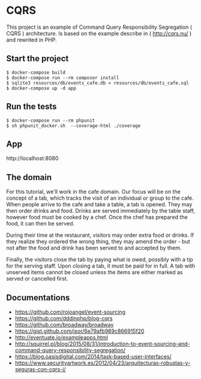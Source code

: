 # CQRS

This project is an example of Command Query Responsibility Segregation ( CQRS ) architecture. Is based on the example describe in ( http://cqrs.nu/ ) and rewrited in PHP.

## Start the project

    $ docker-compose build
    $ docker-compose run --rm composer install
    $ sqlite3 resources/db/events_cafe.db < resources/db/events_cafe.sql
    $ docker-compose up -d app
    
## Run the tests

    $ docker-compose run --rm phpunit
    $ sh phpunit_docker.sh  --coverage-html ./coverage

    
## App

http://localhost:8080
    
## The domain

For this tutorial, we'll work in the cafe domain. Our focus will be on the concept of a tab, which tracks the visit of an individual or group to the cafe. When people arrive to the cafe and take a table, a tab is opened. They may then order drinks and food. Drinks are served immediately by the table staff, however food must be cooked by a chef. Once the chef has prepared the food, it can then be served.

During their time at the restaurant, visitors may order extra food or drinks. If they realize they ordered the wrong thing, they may amend the order - but not after the food and drink has been served to and accepted by them.

Finally, the visitors close the tab by paying what is owed, possibly with a tip for the serving staff. Upon closing a tab, it must be paid for in full. A tab with unserved items cannot be closed unless the items are either marked as served or cancelled first.
 
## Documentations

- https://github.com/rojoangel/event-sourcing
- https://github.com/dddinphp/blog-cqrs
- https://github.com/broadway/broadway
- https://gist.github.com/jsor/6e79afb989c866915f20
- http://eventuate.io/exampleapps.html
- http://squirrel.pl/blog/2015/08/31/introduction-to-event-sourcing-and-command-query-responsibility-segregation/
- https://blog.oasisdigital.com/2014/task-based-user-interfaces/
- https://www.securityartwork.es/2012/04/23/arquitecturas-robustas-y-seguras-con-cqrs-i/